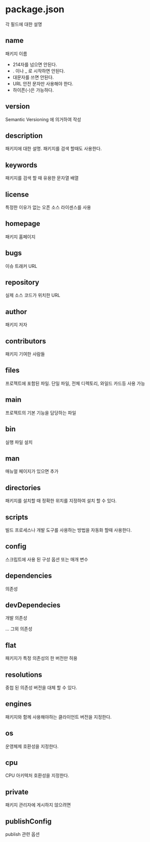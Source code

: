 # package.json

각 필드에 대한 설명

## name
패키지 이름
* 214자를 넘으면 안된다.
* . 이나 _ 로 시작하면 안된다.
* 대문자를 쓰면 안된다.
* URL 안전 문자만 사용해야 한다.
* 하이픈(-)은 가능하다.

## version
Semantic Versioning 에 의거하여 작성

## description
패키지에 대한 설명. 패키지를 검색 할때도 사용한다.

## keywords
패키지를 검색 할 때 유용한 문자열 배열

## license
특정한 이유가 없는 오픈 소스 라이센스를 사용

## homepage
패키지 홈페이지

## bugs
이슈 트래커 URL

## repository
실제 소스 코드가 위치한 URL

## author
패키지 저자

## contributors
패키지 기여한 사람들

## files
프로젝트에 포함된 파일. 단일 파일, 전체 디렉토리, 와일드 카드등 사용 가능

## main
프로젝트의 기본 기능을 담당하는 파일

## bin
실행 파일 설치

## man
매뉴얼 페이지가 있으면 추가

## directories
패키지를 설치할 때 정확한 위치를 지정하여 설치 할 수 있다.

## scripts
빌드 프로세스나 개발 도구를 사용하는 방법을 자동화 할때 사용한다.

## config
스크립트에 사용 된 구성 옵션 또는 매개 변수

## dependencies
의존성

## devDependecies
개발 의존성

... 그외 의존성

## flat
패키지가 특정 의존성의 한 버전만 허용

## resolutions
중첩 된 의존성 버전을 대체 할 수 있다.

## engines
패키지와 함께 사용해야하는 클라이언트 버전을 지정한다.

## os
운영체제 호환성을 지정한다.

## cpu
CPU 아키텍처 호환성을 지정한다.

## private
패키지 관리자에 게시하지 않으려면

## publishConfig
publish 관련 옵션
